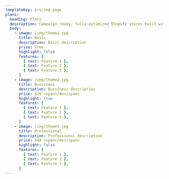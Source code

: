 ```yaml
---
templateKey: pricing-page
plans:
  heading: Plans
  description: Campaign-ready, fully-optimized Shopify stores built with half the time and zero the code.
  body:
    - image: /img/theme1.jpg
      title: Basic
      description: Basic description
      price: Free
      highlight: false
      features: [
        { text: Feature 1 },
        { text: Feature 2 },
        { text: Feature 3 },
      ]
    - image: /img/theme2.jpg
      title: Bussiness
      description: Bussiness description
      price: $20 <span>/mo</span>
      highlight: true
      features: [
        { text: Feature 1 },
        { text: Feature 2 },
        { text: Feature 3 },
      ]
    - image: /img/theme3.jpg
      title: Professional
      description: Professional description
      price: $40 <span>/mo</span>
      highlight: false
      features: [
        { text: Feature 1 },
        { text: Feature 2 },
        { text: Feature 3 },
      ]
---
```

